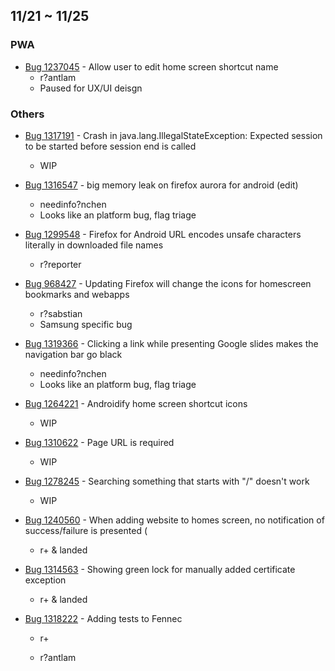 ## 11/21 ~ 11/25

### PWA
- [Bug 1237045](https://bugzilla.mozilla.org/show_bug.cgi?id=1237045) -  Allow user to edit home screen shortcut name
    - r?antlam
    - Paused for UX/UI deisgn

    
### Others
- [Bug 1317191](https://bugzilla.mozilla.org/show_bug.cgi?id=1317191) - Crash in java.lang.IllegalStateException: Expected session to be started before session end is called
    - WIP

- [Bug 1316547](https://bugzilla.mozilla.org/show_bug.cgi?id=1316547) - big memory leak on firefox aurora for android (edit) 
    - needinfo?nchen    
    - Looks like an platform bug, flag triage

- [Bug 1299548](https://bugzilla.mozilla.org/show_bug.cgi?id=1299548) - Firefox for Android URL encodes unsafe characters literally in downloaded file names
    - r?reporter
    
- [Bug 968427](https://bugzilla.mozilla.org/show_bug.cgi?id=968427) -  Updating Firefox will change the icons for homescreen bookmarks and webapps
    - r?sabstian
    - Samsung specific bug
    
- [Bug 1319366](https://bugzilla.mozilla.org/show_bug.cgi?id=1319366) - Clicking a link while presenting Google slides makes the navigation bar go black
    - needinfo?nchen
    - Looks like an platform bug,  flag triage

- [Bug 1264221](https://bugzilla.mozilla.org/show_bug.cgi?id=1264221) - Androidify home screen shortcut icons 
    - WIP

- [Bug 1310622](https://bugzilla.mozilla.org/show_bug.cgi?id=1310622) - Page URL is required 
    - WIP
    
- [Bug 1278245](https://bugzilla.mozilla.org/show_bug.cgi?id=1278245) -  Searching something that starts with "/" doesn't work
    - WIP

- [Bug 1240560](https://bugzilla.mozilla.org/show_bug.cgi?id=1240560) -  When adding website to homes screen, no notification of success/failure is presented (
    - r+ & landed
    
- [Bug 1314563](https://bugzilla.mozilla.org/show_bug.cgi?id=1314563) - Showing green lock for manually added certificate exception
    - r+ & landed
    
- [Bug 1318222](https://bugzilla.mozilla.org/show_bug.cgi?id=1318222) - Adding tests to Fennec
    - r+
    
    - r?antlam
